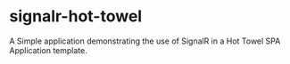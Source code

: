 signalr-hot-towel
=================

A Simple application demonstrating the use of SignalR in a Hot Towel SPA Application template.
